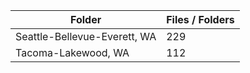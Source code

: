 | Folder                       |   Files / Folders |
|------------------------------|-------------------|
| Seattle-Bellevue-Everett, WA |               229 |
| Tacoma-Lakewood, WA          |               112 |